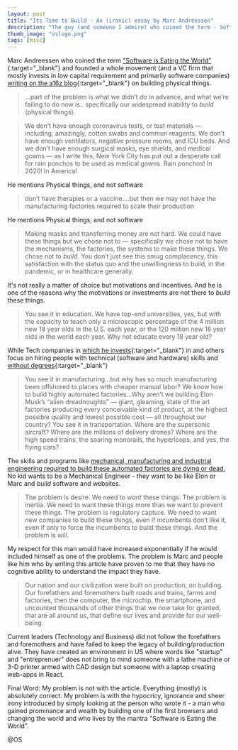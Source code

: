 ```yaml
---
layout: post
title: "Its Time to Build - An (ironic) essay by Marc Andreessen"
description: "The guy (and someone I admire) who coined the term - Software is Eating the World, writing about building physical things is too damn ironic (and hypocritical) to mandate a note."
thumb_image: "oslogo.png"
tags: [misc]
---
```


Marc Andreessen who coined the term ["Software is Eating the World"](https://a16z.com/author/marc-andreessen/){:target="_blank"} and founded a whole movement (and a VC firm that mostly invests in low capital requirement and primarily software companies) [writing on the a16z blog](https://a16z.com/2020/04/18/its-time-to-build/){:target="_blank"} on building physical things. 

>...part of the problem is what we didn’t *do* in advance, and what we’re failing to do now is.. specifically our widespread inability to *build* (physical things).

>We don’t have enough coronavirus tests, or test materials — including, amazingly, cotton swabs and common reagents. We don’t have enough ventilators, negative pressure rooms, and ICU beds. And we don’t have enough surgical masks, eye shields, and medical gowns — as I write this, New York City has put out a desperate call for rain ponchos to be used as medical gowns. Rain ponchos! In 2020! In America!

He mentions Physical things, and not software

>don’t have therapies or a vaccine....but then we may not have the manufacturing factories required to scale their production

He mentions Physical things, and not software


>Making masks and transferring money are not hard. We could have these things but we chose not to — specifically we chose not to have the mechanisms, the factories, the systems to make these things. We chose not to *build*. You don’t just see this smug complacency, this satisfaction with the status quo and the unwillingness to build, in the pandemic, or in healthcare generally.

It's not really a matter of choice but motivations and incentives. And he is one of the reasons why the motivations or investments are not there to *build* these things.


>You see it in education. We have top-end universities, yes, but with the capacity to teach only a microscopic percentage of the 4 million new 18 year olds in the U.S. each year, or the 120 million new 18 year olds in the world each year. Why not educate every 18 year old?

While Tech companies in [which he invests](https://a16z.com/portfolio/){:target="_blank"} in and others focus on hiring people with technical (software and hardware) skills and [without degrees](https://www.cnbc.com/2018/08/16/15-companies-that-no-longer-require-employees-to-have-a-college-degree.html){:target="_blank"}

>You see it in manufacturing...but why has so much manufacturing been offshored to places with cheaper manual labor? We know how to build highly automated factories...Why aren’t we building Elon Musk’s “alien dreadnoughts” — giant, gleaming, state of the art factories producing every conceivable kind of product, at the highest possible quality and lowest possible cost — all throughout our country? You see it in transportation. Where are the supersonic aircraft? Where are the millions of delivery drones? Where are the high speed trains, the soaring monorails, the hyperloops, and yes, the flying cars?

The skills and programs like [mechanical, manufacturing and industrial engineering required to build these automated factories are dying or dead.](https://www.engineering.com/JobArticles/ArticleID/8530/Engineering-Fields-That-are-Dead.aspx) No kid wants to be a Mechanical Engineer - they want to be like Elon or Marc and *build* software and websites.

>The problem is desire. We need to *want* these things. The problem is inertia. We need to want these things more than we want to prevent these things. The problem is regulatory capture. We need to want new companies to build these things, even if incumbents don’t like it, even if only to force the incumbents to build these things. And the problem is will. 

My respect for this man would have increased exponentially if he would included himself as one of the problems. The problem is Marc and people like him who by writing this article have proven to me that they have no cognitive ability to understand the impact they have. 

>Our nation and our civilization were built on production, on building. Our forefathers and foremothers built roads and trains, farms and factories, then the computer, the microchip, the smartphone, and uncounted thousands of other things that we now take for granted, that are all around us, that define our lives and provide for our well-being. 

Current leaders (Technology and Business) did not follow the forefathers and foremothers and have failed to keep the legacy of building/production alive. They have created an environment in US where words like "startup" and "entreprenuer" does not bring to mind someone with a lathe machine or 3-D printer armed with CAD design but someone with a laptop creating web-apps in React. 

Final Word: My problem is not with the article. Everything (mostly) is absolutely correct. My problem is with the hypocricy, ignorance and sheer irony introduced by simply looking at the person who wrote it - a man who gained prominance and wealth by building one of the first browsers and changing the world and who lives by the mantra "Software is Eating the World".

@OS


